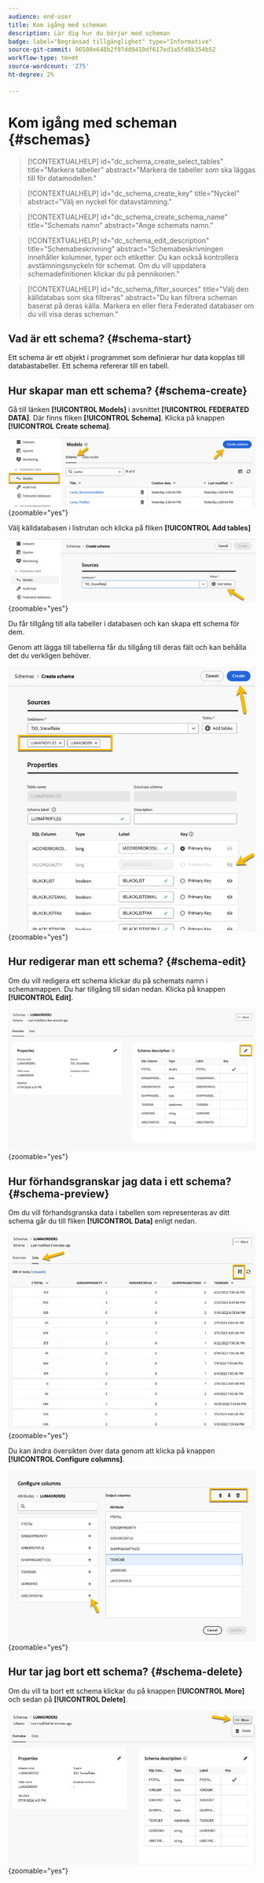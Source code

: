 ```yaml
---
audience: end-user
title: Kom igång med scheman
description: Lär dig hur du börjar med scheman
badge: label="Begränsad tillgänglighet" type="Informative"
source-git-commit: 96508e648b2f97dd9410df617ed3a5fd8b354b52
workflow-type: tm+mt
source-wordcount: '275'
ht-degree: 2%

---
```


# Kom igång med scheman {#schemas}


>[!CONTEXTUALHELP]
>id="dc_schema_create_select_tables"
>title="Markera tabeller"
>abstract="Markera de tabeller som ska läggas till för datamodellen."

>[!CONTEXTUALHELP]
>id="dc_schema_create_key"
>title="Nyckel"
>abstract="Välj en nyckel för datavstämning."

>[!CONTEXTUALHELP]
>id="dc_schema_create_schema_name"
>title="Schemats namn"
>abstract="Ange schemats namn."


>[!CONTEXTUALHELP]
>id="dc_schema_edit_description"
>title="Schemabeskrivning"
>abstract="Schemabeskrivningen innehåller kolumner, typer och etiketter. Du kan också kontrollera avstämningsnyckeln för schemat. Om du vill uppdatera schemadefinitionen klickar du på pennikonen."

>[!CONTEXTUALHELP]
>id="dc_schema_filter_sources"
>title="Välj den källdatabas som ska filtreras"
>abstract="Du kan filtrera scheman baserat på deras källa. Markera en eller flera Federated databaser om du vill visa deras scheman."


## Vad är ett schema? {#schema-start}

Ett schema är ett objekt i programmet som definierar hur data kopplas till databastabeller.
Ett schema refererar till en tabell.

## Hur skapar man ett schema? {#schema-create}

Gå till länken **[!UICONTROL Models]** i avsnittet **[!UICONTROL FEDERATED DATA]**. Där finns fliken **[!UICONTROL Schema]**.
Klicka på knappen **[!UICONTROL Create schema]**.

![](assets/schema_create.png){zoomable="yes"}

Välj källdatabasen i listrutan och klicka på fliken **[!UICONTROL Add tables]**

![](assets/schema_tables.png){zoomable="yes"}

Du får tillgång till alla tabeller i databasen och kan skapa ett schema för dem.

Genom att lägga till tabellerna får du tillgång till deras fält och kan behålla det du verkligen behöver.

![](assets/schema_fields.png){zoomable="yes"}

## Hur redigerar man ett schema? {#schema-edit}

Om du vill redigera ett schema klickar du på schemats namn i schemamappen. Du har tillgång till sidan nedan.
Klicka på knappen **[!UICONTROL Edit]**.

![](assets/schema_edit.png){zoomable="yes"}

## Hur förhandsgranskar jag data i ett schema? {#schema-preview}

Om du vill förhandsgranska data i tabellen som representeras av ditt schema går du till fliken **[!UICONTROL Data]** enligt nedan.

![](assets/schema_data.png){zoomable="yes"}

Du kan ändra översikten över data genom att klicka på knappen **[!UICONTROL Configure columns]**.

![](assets/schema_columns.png){zoomable="yes"}

## Hur tar jag bort ett schema? {#schema-delete}

Om du vill ta bort ett schema klickar du på knappen **[!UICONTROL More]** och sedan på **[!UICONTROL Delete]**.

![](assets/schema_delete.png){zoomable="yes"}